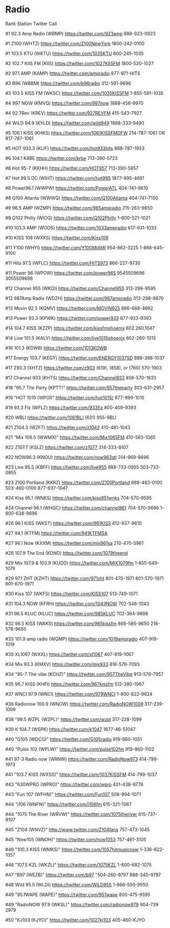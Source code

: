 # Radio

Rank	Station	Twitter	Call

#1	92.3 Amp Radio (WBMP)	https://twitter.com/923amp	888-923-0923

#1	Z100 (WHTZ)	https://twitter.com/Z100NewYork	1800-242-0100

#1	103.5 KTU (WKTU)	https://twitter.com/1035KTU	800-245-1035

#2	102.7 KIIS FM (KIIS)	https://twitter.com/1027KIISFM	1800-520-1027

#2	97.1 AMP (KAMP)	https://twitter.com/ampradio	877-971-HITS

#3	B96 (WBBM)	https://twitter.com/b96radio	312-591-9696

#3	103.5 KISS FM (WKSC)	https://twitter.com/1035KISSFM	1-855-591-1035

#4	997 NOW (KMVQ)	https://twitter.com/997now	1888-456-9970 

#4	92.7Rev (KREV)	https://twitter.com/927REVFM	415-543-7927  

#4	WiLD 94.9 (KYLD)	https://twitter.com/wild949	1888-333-9490 

#5	106.1 KISS (KHKS)	https://twitter.com/1061KISSFMDFW	214-787-1061 OR 817-787-1061  

#5	HOT 933.3 (KLIF)	https://twitter.com/hot933hits	888-787-1933  

#6	104.1 KRBE	https://twitter.com/krbe	713-390-5723  

#6	Hot 95-7 (KKHH)	https://twitter.com/HOT957	713-390-5957

#7	Hot 99.5 DC (WIHT)	https://twitter.com/hot995	1877-995-4681

#8	Power96.1 (WWPW)	https://twitter.com/PowerATL	404-741-9610

#8	Q100 Atlanta (WWWQ)	https://twitter.com/Q100Atlanta	404-741-7100

#9	96.5 AMP (WZMP)	https://twitter.com/965ampradio	215-263-9650

#9	Q102 Philly (WIOQ)	https://twitter.com/Q102Philly	1-800-521-1021

#10	103.3 AMP (WODS)	https://twitter.com/1033ampradio	617-931-1033

#10	KISS 108 (WXKS)	https://twitter.com/Kiss108	

#11	Y100 (WHYI)	https://twitter.com/Y100MIAMI	954-862-3225 1-866-645-9100

#11	Hits 97.3 (WFLC)	https://twitter.com/HITS973	866-227-9730

#11	Power 96 (WPOW)	https://twitter.com/power965	9545509696 3055509696

#12	Channel 955 (WKQI)	https://twitter.com/Channel955	313-298-9595

#12	987Amp Radio (WDZH)	https://twitter.com/987ampradio	313-298-9870

#13	Movin 92.5 (KQMV)	https://twitter.com/MOViN925	866-668-4692

#13	Power 93.3 (KPWK)	https://twitter.com/power933	877-933-9393

#14	104.7 KISS (KZZP)	https://twitter.com/kissfmphoenix	602.260.1047

#14	Live 101.5 (KALV)	https://twitter.com/live1015phoenix	602-260-1015

#16	101.3 (KDWB)	https://twitter.com/1013KDWB	

#17	Energy 103.7 (KEGY)	https://twitter.com/ENERGY1037SD	888-388-1037

#17	Z90.3 (XHTZ)	https://twitter.com/z903	(619), (858), or (760) 570-1903

#17	Channel 933 (KHTS)	https://twitter.com/Channel933	858-570-1933

#18	"95.7 The Party (KPTT)"	https://twitter.com/957theparty	303-631-2957

#19	"HOT 1015 (WPOI)"	https://twitter.com/hot1015/	877-999-1015

#19	93.3 Flz (WFLZ)	https://twitter.com/933flz	800-409-9393

#20	WBLI	https://twitter.com/1061BLI	(631) 955-9BLI

#21	Z104.3 (WZFT)	https://twitter.com/z1043	410-481-1043

#21	"Mix 106.5 (WWMX)"	https://twitter.com/Mix1065FM	410-583-1065

#22	Z107.7 (KSLZ)	https://twitter.com/z1077	314-333-8107

#22	NOW96.3 (KNOU)	https://twitter.com/now963stl	314-969-9696

#23	Live 95.5 (KBFF)	https://twitter.com/live955	888-733-0955 503-733-0955

#23	Z100 Portland (KKRZ)	https://twitter.com/Z100Portland	888-483-0100 503-460-0100 877-937-1047

#24	Kiss 95.1 (WNKS)	https://twitter.com/kiss951wnks	704-570-9595

#24	Channel 96.1 (WHQC)	https://twitter.com/channel961	704-570-9696 1-800-638-9696

#26	96.1 KISS (WKST)	https://twitter.com/961KISS	412-937-9610

#27	94.1 (KTFM)	https://twitter.com/941KTFMSA	

#27	96.1 Now (KXXM)	https://twitter.com/mix961sa	210-470-5961

#28	107.9 The End (KDND)	https://twitter.com/1079theend	

#29	Mix 107.9 & 103.9 (KUDD)	https://twitter.com/MIX1079fm	1-855-649-1079

#29	97.1 ZHT (KZHT)	https://twitter.com/971zht	801-470-1971 801-570-1971 801-670-1971

#30	Kiss 107 (WKFS)	https://twitter.com/KISS107	513-749-1071

#31	104.3 NOW (KFRH)	https://twitter.com/1043NOW	702-546-1043

#31	98.5 KLUC (KLUC)	https://twitter.com/985KLUC	702-364-9898

#32	96.5 KISS (WAKS)	https://twitter.com/965kissfm	866-585-9650 216-578-9650

#33	101.9 amp radio (WQMP)	https://twitter.com/1019ampradio	407-919-1019

#33	XL1067 (WXXL)	https://twitter.com/xl1067	407-919-1067

#34	Mix 93.3 (KMXV)	https://twitter.com/mix933	816-576-7093

#34	"95-7 The vibe (KCHZ)"	https://twitter.com/957TheVibe	913-576-7957

#35	96.7 KISS (KHFI)	https://twitter.com/967kissfm	512-390-1967

#37	WNCI 97.9 (WNCI)	https://twitter.com/979WNCI	1-800-822-9624

#38	Radionow 100.9 (WNOW)	https://twitter.com/RadioNOW1009	317-239-1009

#38	"99.5 WZPL (WZPL)"	https://twitter.com/wzpl	317-228-1099

#39	K 104.7 (WSPK)	https://twitter.com/k1047	1877-46-51047

#40	"G105 (WDCG)"	https://twitter.com/G105radio	919-860-1051

#40	"Pulse 102 (WPLW)"	https://twitter.com/pulse102fm	919-860-1102

#41	97-3 Radio now (WRNW)	https://twitter.com/RadioNow973	414-799-1973

#41	"103.7 KISS (WXSS)"	https://twitter.com/1037KISSFM	414-799-1037

#43	"630WPRO (WPRO)"	https://twitter.com/wpro	401-438-9776

#43	"Fun 107 (WFHN)"	https://twitter.com/Fun107	508-994-1071

#44	"i106 (WNFN)"	https://twitter.com/i106fm	615-321-1067

#44	"1075 The River (WRVW)"	https://twitter.com/1075theriver	615-737-9107

#45	"Z104 (WNVZ)"	http://www.twitter.com/Z104fans	757-473-1045

#45	"Now105 (WNOH)"	https://twitter.com/now1053	757-461-3105

#46	"100.3 KISS (WMKS)"	https://twitter.com/1057hitmusicnow	1-336-822-1057

#46	"107.5 KZL (WKZL)"	https://twitter.com/1075KZL	1-800-682-1075

#47	"B97 (WEZB)"	https://twitter.com/b97	"504-260-9797 888-340-9797

#48	Wild 95.5 (WLDI)	https://twitter.com/WiLD955	1-866-550-9550

#49	"95.1WAPE (WAPE)"	https://twitter.com/951wape	800-475-9595

#49	"RadioNOW 97.9 (WKSL)"	https://twitter.com/radionow979	904-739 2979

#50	"KJ103 (KJYO)"	https://twitter.com/1027kj103	405-460-KJYO

